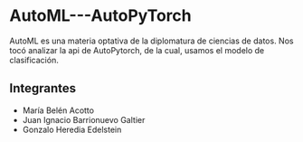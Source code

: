 # AutoML---AutoPyTorch
AutoML es una materia optativa de la diplomatura de ciencias de datos. Nos tocó analizar la api de AutoPytorch, de la cual, usamos el modelo de clasificación.

## Integrantes

*   María Belén Acotto
*   Juan Ignacio Barrionuevo Galtier
*   Gonzalo Heredia Edelstein
